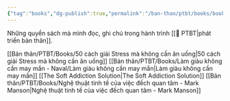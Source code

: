 ```yaml
---
{"tag":"books","dg-publish":true,"permalink":"/ban-than/ptbt/books/books/","dgPassFrontmatter":true}
---
```


Những quyển sách mà mình đọc, ghi chú trong hành trình [[💎 PTBT\|phát triển bản thân]].

[[Bản thân/PTBT/Books/50 cách giải Stress mà không cần ăn uống\|50 cách giải Stress mà không cần ăn uống]] 
[[Bản thân/PTBT/Books/Làm giàu không cần may mắn - Naval/Làm giàu không cần may mắn\|Làm giàu không cần may mắn]] 
[[The Soft Addiction Solution\|The Soft Addiction Solution]]
[[Bản thân/PTBT/Books/Nghệ thuật tinh tế của việc đếch quan tâm - Mark Manson\|Nghệ thuật tinh tế của việc đếch quan tâm - Mark Manson]]